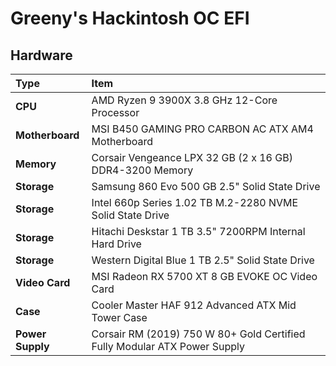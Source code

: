 # Greeny's Hackintosh OC EFI

## Hardware
Type|Item
:----|:----
**CPU** | AMD Ryzen 9 3900X 3.8 GHz 12-Core Processor
**Motherboard** | MSI B450 GAMING PRO CARBON AC ATX AM4 Motherboard
**Memory** | Corsair Vengeance LPX 32 GB (2 x 16 GB) DDR4-3200 Memory
**Storage** | Samsung 860 Evo 500 GB 2.5" Solid State Drive
**Storage** | Intel 660p Series 1.02 TB M.2-2280 NVME Solid State Drive
**Storage** | Hitachi Deskstar 1 TB 3.5" 7200RPM Internal Hard Drive
**Storage** | Western Digital Blue 1 TB 2.5" Solid State Drive
**Video Card** | MSI Radeon RX 5700 XT 8 GB EVOKE OC Video Card
**Case** | Cooler Master HAF 912 Advanced ATX Mid Tower Case
**Power Supply** | Corsair RM (2019) 750 W 80+ Gold Certified Fully Modular ATX Power Supply